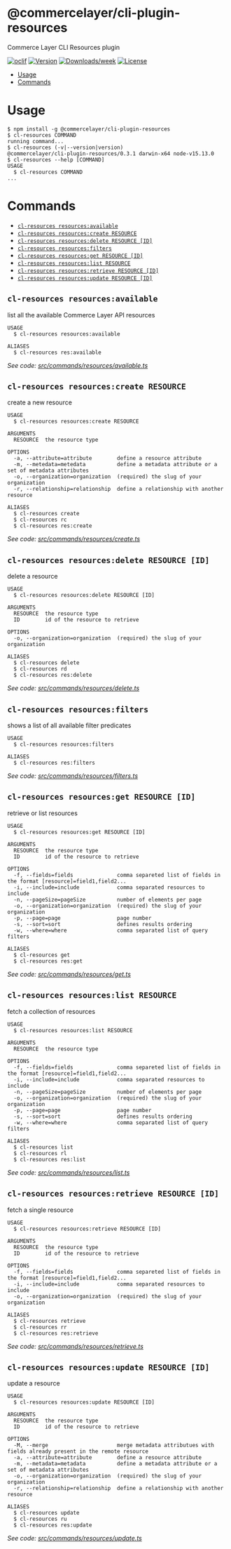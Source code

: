 @commercelayer/cli-plugin-resources
===================================

Commerce Layer CLI Resources plugin

[![oclif](https://img.shields.io/badge/cli-oclif-brightgreen.svg)](https://oclif.io)
[![Version](https://img.shields.io/npm/v/@commercelayer/cli-plugin-resources.svg)](https://npmjs.org/package/@commercelayer/cli-plugin-resources)
[![Downloads/week](https://img.shields.io/npm/dw/@commercelayer/cli-plugin-resources.svg)](https://npmjs.org/package/@commercelayer/cli-plugin-resources)
[![License](https://img.shields.io/npm/l/@commercelayer/cli-plugin-resources.svg)](https://github.com/commercelayer/cli-plugin-resources/blob/master/package.json)

<!-- toc -->
* [Usage](#usage)
* [Commands](#commands)
<!-- tocstop -->
# Usage
<!-- usage -->
```sh-session
$ npm install -g @commercelayer/cli-plugin-resources
$ cl-resources COMMAND
running command...
$ cl-resources (-v|--version|version)
@commercelayer/cli-plugin-resources/0.3.1 darwin-x64 node-v15.13.0
$ cl-resources --help [COMMAND]
USAGE
  $ cl-resources COMMAND
...
```
<!-- usagestop -->
# Commands
<!-- commands -->
* [`cl-resources resources:available`](#cl-resources-resourcesavailable)
* [`cl-resources resources:create RESOURCE`](#cl-resources-resourcescreate-resource)
* [`cl-resources resources:delete RESOURCE [ID]`](#cl-resources-resourcesdelete-resource-id)
* [`cl-resources resources:filters`](#cl-resources-resourcesfilters)
* [`cl-resources resources:get RESOURCE [ID]`](#cl-resources-resourcesget-resource-id)
* [`cl-resources resources:list RESOURCE`](#cl-resources-resourceslist-resource)
* [`cl-resources resources:retrieve RESOURCE [ID]`](#cl-resources-resourcesretrieve-resource-id)
* [`cl-resources resources:update RESOURCE [ID]`](#cl-resources-resourcesupdate-resource-id)

## `cl-resources resources:available`

list all the available Commerce Layer API resources

```
USAGE
  $ cl-resources resources:available

ALIASES
  $ cl-resources res:available
```

_See code: [src/commands/resources/available.ts](https://github.com/commercelayer/commercelayer-cli-plugin-resources/blob/v0.3.1/src/commands/resources/available.ts)_

## `cl-resources resources:create RESOURCE`

create a new resource

```
USAGE
  $ cl-resources resources:create RESOURCE

ARGUMENTS
  RESOURCE  the resource type

OPTIONS
  -a, --attribute=attribute        define a resource attribute
  -m, --metedata=metedata          define a metadata attribute or a set of metadata attributes
  -o, --organization=organization  (required) the slug of your organization
  -r, --relationship=relationship  define a relationship with another resource

ALIASES
  $ cl-resources create
  $ cl-resources rc
  $ cl-resources res:create
```

_See code: [src/commands/resources/create.ts](https://github.com/commercelayer/commercelayer-cli-plugin-resources/blob/v0.3.1/src/commands/resources/create.ts)_

## `cl-resources resources:delete RESOURCE [ID]`

delete a resource

```
USAGE
  $ cl-resources resources:delete RESOURCE [ID]

ARGUMENTS
  RESOURCE  the resource type
  ID        id of the resource to retrieve

OPTIONS
  -o, --organization=organization  (required) the slug of your organization

ALIASES
  $ cl-resources delete
  $ cl-resources rd
  $ cl-resources res:delete
```

_See code: [src/commands/resources/delete.ts](https://github.com/commercelayer/commercelayer-cli-plugin-resources/blob/v0.3.1/src/commands/resources/delete.ts)_

## `cl-resources resources:filters`

shows a list of all available filter predicates

```
USAGE
  $ cl-resources resources:filters

ALIASES
  $ cl-resources res:filters
```

_See code: [src/commands/resources/filters.ts](https://github.com/commercelayer/commercelayer-cli-plugin-resources/blob/v0.3.1/src/commands/resources/filters.ts)_

## `cl-resources resources:get RESOURCE [ID]`

retrieve or list resources

```
USAGE
  $ cl-resources resources:get RESOURCE [ID]

ARGUMENTS
  RESOURCE  the resource type
  ID        id of the resource to retrieve

OPTIONS
  -f, --fields=fields              comma separeted list of fields in the format [resource]=field1,field2...
  -i, --include=include            comma separated resources to include
  -n, --pageSize=pageSize          number of elements per page
  -o, --organization=organization  (required) the slug of your organization
  -p, --page=page                  page number
  -s, --sort=sort                  defines results ordering
  -w, --where=where                comma separated list of query filters

ALIASES
  $ cl-resources get
  $ cl-resources res:get
```

_See code: [src/commands/resources/get.ts](https://github.com/commercelayer/commercelayer-cli-plugin-resources/blob/v0.3.1/src/commands/resources/get.ts)_

## `cl-resources resources:list RESOURCE`

fetch a collection of resources

```
USAGE
  $ cl-resources resources:list RESOURCE

ARGUMENTS
  RESOURCE  the resource type

OPTIONS
  -f, --fields=fields              comma separeted list of fields in the format [resource]=field1,field2...
  -i, --include=include            comma separated resources to include
  -n, --pageSize=pageSize          number of elements per page
  -o, --organization=organization  (required) the slug of your organization
  -p, --page=page                  page number
  -s, --sort=sort                  defines results ordering
  -w, --where=where                comma separated list of query filters

ALIASES
  $ cl-resources list
  $ cl-resources rl
  $ cl-resources res:list
```

_See code: [src/commands/resources/list.ts](https://github.com/commercelayer/commercelayer-cli-plugin-resources/blob/v0.3.1/src/commands/resources/list.ts)_

## `cl-resources resources:retrieve RESOURCE [ID]`

fetch a single resource

```
USAGE
  $ cl-resources resources:retrieve RESOURCE [ID]

ARGUMENTS
  RESOURCE  the resource type
  ID        id of the resource to retrieve

OPTIONS
  -f, --fields=fields              comma separeted list of fields in the format [resource]=field1,field2...
  -i, --include=include            comma separated resources to include
  -o, --organization=organization  (required) the slug of your organization

ALIASES
  $ cl-resources retrieve
  $ cl-resources rr
  $ cl-resources res:retrieve
```

_See code: [src/commands/resources/retrieve.ts](https://github.com/commercelayer/commercelayer-cli-plugin-resources/blob/v0.3.1/src/commands/resources/retrieve.ts)_

## `cl-resources resources:update RESOURCE [ID]`

update a resource

```
USAGE
  $ cl-resources resources:update RESOURCE [ID]

ARGUMENTS
  RESOURCE  the resource type
  ID        id of the resource to retrieve

OPTIONS
  -M, --merge                      merge metadata attributues with fields already present in the remote resource
  -a, --attribute=attribute        define a resource attribute
  -m, --metadata=metadata          define a metadata attribute or a set of metadata attributes
  -o, --organization=organization  (required) the slug of your organization
  -r, --relationship=relationship  define a relationship with another resource

ALIASES
  $ cl-resources update
  $ cl-resources ru
  $ cl-resources res:update
```

_See code: [src/commands/resources/update.ts](https://github.com/commercelayer/commercelayer-cli-plugin-resources/blob/v0.3.1/src/commands/resources/update.ts)_
<!-- commandsstop -->
